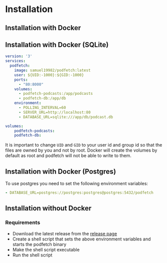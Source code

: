 # Installation

## Installation with Docker

## Installation with Docker (SQLite)

```yaml
version: '3'
services:
  podfetch:
    image: samuel19982/podfetch:latest
    user: ${UID:-1000}:${GID:-1000}
    ports:
      - "80:8000"
    volumes:
      - podfetch-podcasts:/app/podcasts
      - podfetch-db:/app/db
    environment:
      - POLLING_INTERVAL=60
      - SERVER_URL=http://localhost:80
      - DATABASE_URL=sqlite:///app/db/podcast.db

volumes:
    podfetch-podcasts:
    podfetch-db:
```

It is important to change `UID` and `GID` to your user id and group id so that the files are owned by you and not by root.
Docker will create the volumes by default as root and podfetch will not be able to write to them.

## Installation with Docker (Postgres)

To use postgres you need to set the following environment variables:

```yaml
- DATABASE_URL=postgres://postgres:postgres@postgres:5432/podfetch
```


## Installation without Docker

### Requirements
- Download the latest release from the [release page](https://github.com/SamTV12345/PodFetch/releases)
- Create a shell script that sets the above environment variables and starts the podfetch binary
- Make the shell script executable
- Run the shell script